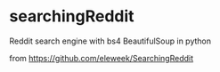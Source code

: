 # searchingReddit

Reddit search engine with bs4 BeautifulSoup in python

from https://github.com/eleweek/SearchingReddit
